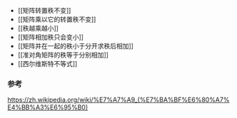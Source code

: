 ---
---

- [[矩阵转置秩不变]]
- [[矩阵乘以它的转置秩不变]]
- [[秩越乘越小]]
- [[矩阵相加秩只会变小]]
- [[矩阵并在一起的秩小于分开求秩后相加]]
- [[准对角矩阵的秩等于分别相加]]
- [[西尔维斯特不等式]]

### 参考

https://zh.wikipedia.org/wiki/%E7%A7%A9_(%E7%BA%BF%E6%80%A7%E4%BB%A3%E6%95%B0)
